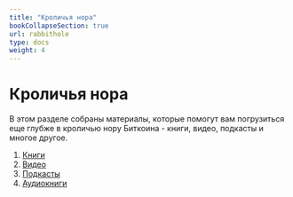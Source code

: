 ```yaml
---
title: "Кроличья нора"
bookCollapseSection: true
url: rabbithole
type: docs
weight: 4
---
```

# Кроличья нора

В этом разделе собраны материалы, которые помогут вам погрузиться еще глубже в кроличью нору Биткоина - книги, видео, подкасты и многое другое. 

1. [Книги](/books/)
2. [Видео](/videos/)
3. [Подкасты]()
4. [Аудиокниги]()